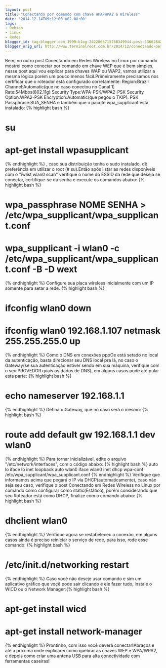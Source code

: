 ```yaml
---
layout: post
title: "Conectando por comando com chave WPA/WPA2 a Wireless"
date: '2014-12-14T09:12:00.002-08:00'
tags:
- Debian
- Linux
- Redes
blogger_id: tag:blogger.com,1999:blog-2422865715758349944.post-4366284281068248445
blogger_orig_url: http://www.terminalroot.com.br/2014/12/conectando-por-comando-com-chave.html
---
```

Bem, no outro post Conectando em Redes Wireless no Linux por comando mostrei como conectar por comando em chave WEP que é bem simples, nesse post aqui vou explicar para chaves WAP ou WAP2, vamos utilizar a mesma lógica porém um pouco menos fácil.Primeiramente precisamos nos certificar que o roteador está configurado corretamente:
Region:Brazil
Channel:Automatic(que no caso conectou no Canal 1)
Rate:54Mbps(802.11g)
Security Type:WPA-PSK/WPA2-PSK
Security Option:WPA2-PSK
Encryption:Automatic(que pegou o TKIP).
PSK Passphrase:SUA_SENHA
e também que o pacote wpa_supplicant está instalado:
{% highlight bash %}
# su
# apt-get install wpasupplicant
{% endhighlight %}
, caso sua distribuição tenha o sudo instalado, dê preferência em utilizar o root (# su).Então após listar as redes disponíveis com o "iwlist wlan0 scan" verifique o nome do ESSID da rede que deseja se conectar, certifique-se da senha e execute os comandos abaixo:
{% highlight bash %}
# wpa_passphrase NOME SENHA > /etc/wpa_supplicant/wpa_supplicant.conf
# wpa_supplicant -i wlan0 -c /etc/wpa_supplicant/wpa_supplicant.conf -B -D wext
{% endhighlight %}
Configure sua placa wireless inicialmente com um IP somente para setar a rede.
{% highlight bash %}
# ifconfig wlan0 down
# ifconfig wlan0 192.168.1.107 netmask 255.255.255.0 up
{% endhighlight %}
Como o DNS em conexões pppOe está setado no local da autenticação, basta direcionar seu DNS local pra lá, no caso o Gateway(se sua autenticação estiver sendo em sua máquina, verifique com o seu PROVEDOR quais os dados de DNS), em alguns casos pode até pular esta parte:
{% highlight bash %}
# echo nameserver 192.168.1.1
{% endhighlight %}
Defina o Gateway, que no caso será o mesmo:
{% highlight bash %}
# route add default gw 192.168.1.1 dev wlan0
{% endhighlight %}
Para tornar inicializável, edite o arquivo "/etc/network/interfaces", com o código abaixo:
{% highlight bash %}
auto lo
iface lo inet loopback
auto wlan0
iface wlan0 inet dhcp
wpa-conf /etc/wpa_supplicant/wpa_supplicant.conf
{% endhighlight %}
Verifique que informamos acima que pegará o IP via DHCP(automaticamente), caso não seja seu caso, verifique o post Conectando em Redes Wireless no Linux por comando como configurar como static(Estático), porém considerando que seu Roteador está como DHCP, finalize com o comando abaixo:
{% highlight bash %}
# dhclient wlan0
{% endhighlight %}
Verifique agora se restabeleceu a conexão, em alguns casos ainda é preciso reiniciar o serviço de rede, para isso, rode esse comando:
{% highlight bash %}
# /etc/init.d/networking restart
{% endhighlight %}
Caso você não deseje usar comando e sim um aplicativo gráfico que voçê pode sair clicando e ele fazer tudo, instale o WICD ou o Network Manager:{% highlight bash %}
# apt-get install wicd
# apt-get install network-manager
{% endhighlight %}
Prontinho, com isso você deverá conectar!Abraços e até a próxima onde explicarei como quebrar as chaves WEP e WPA/WPA2, e depois como criar uma antena USB para alta conectividade com ferramentas caseiras!
